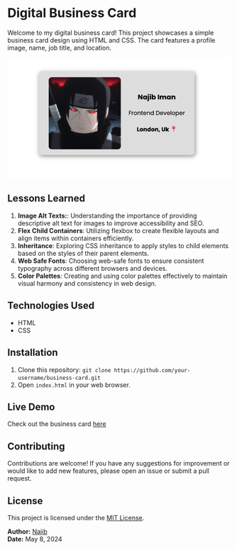 # Digital Business Card

Welcome to my digital business card! This project showcases a simple business card design using HTML and CSS. The card features a profile image, name, job title, and location.

![Business Card](images/business-card.png)

## Lessons Learned

1. **Image Alt Texts:**: Understanding the importance of providing descriptive alt text for images to improve accessibility and SEO.
2. **Flex Child Containers**: Utilizing flexbox to create flexible layouts and align items within containers efficiently.
3. **Inheritance**: Exploring CSS inheritance to apply styles to child elements based on the styles of their parent elements.
4. **Web Safe Fonts**: Choosing web-safe fonts to ensure consistent typography across different browsers and devices.
5. **Color Palettes**: Creating and using color palettes effectively to maintain visual harmony and consistency in web design.

## Technologies Used

- HTML
- CSS

## Installation

1. Clone this repository: `git clone https://github.com/your-username/business-card.git`
2. Open `index.html` in your web browser.

## Live Demo

Check out the business card [here](https://business-card-pearl-pi.vercel.app/)

## Contributing

Contributions are welcome! If you have any suggestions for improvement or would like to add new features, please open an issue or submit a pull request.

## License

This project is licensed under the [MIT License](LICENSE).

**Author:** [Najib](https://github.com/najibdevs)  
**Date:** May 8, 2024

